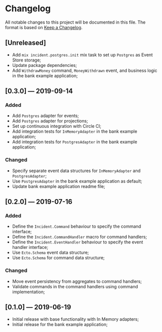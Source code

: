 # Changelog

All notable changes to this project will be documented in this file. The format is based on [Keep a Changelog](http://keepachangelog.com/en/1.0.0/).

## [Unreleased]

- Add `mix incident.postgres.init` mix task to set up `Postgres` as Event Store storage;
- Update package dependencies;
- Add `WithdrawMoney` command, `MoneyWithdrawn` event, and business logic in the bank example application;

## [0.3.0] — 2019-09-14

### Added

- Add `Postgres` adapter for events;
- Add `Postgres` adapter for projections;
- Set up continuous integration with Circle CI;
- Add integration tests for `InMemoryAdapter` in the bank example application;
- Add integration tests for `PostgresAdapter` in the bank example application;

### Changed

- Specify separate event data structures for `InMemoryAdapter` and `PostgresAdapter`;
- Use `PostgresAdapter` in the bank example application as default;
- Update bank example application readme file;

## [0.2.0] — 2019-07-16

### Added

- Define the `Incident.Command` behaviour to specify the command interface;
- Define the `Incident.CommandHandler` macro for command handlers;
- Define the `Incident.EventHandler` behaviour to specify the event handler interface;
- Use `Ecto.Schema` event data structure;
- Use `Ecto.Schema` for command data structure;

### Changed

- Move event persistency from aggregates to command handlers;
- Validate commands in the command handlers using command implementation;

## [0.1.0] — 2019-06-19

- Initial release with base functionality with In Memory adapters;
- Initial release for the bank example application;
